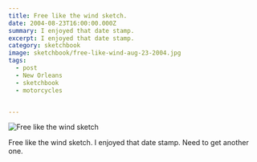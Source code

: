 ```yaml
---
title: Free like the wind sketch.
date: 2004-08-23T16:00:00.000Z
summary: I enjoyed that date stamp.
excerpt: I enjoyed that date stamp.
category: sketchbook
image: sketchbook/free-like-wind-aug-23-2004.jpg
tags:
  - post 
  - New Orleans
  - sketchbook
  - motorcycles


---
```


![Free like the wind sketch](/static/img/sketchbook/free-like-wind-aug-23-2004.jpg "Free like the wind sketch")

Free like the wind sketch. I enjoyed that date stamp. Need to get another one.

